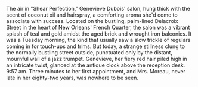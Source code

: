 The air in "Shear Perfection," Genevieve Dubois' salon, hung thick with the scent of coconut oil and hairspray, a comforting aroma she'd come to associate with success.  Located on the bustling, palm-lined Delacroix Street in the heart of New Orleans' French Quarter, the salon was a vibrant splash of teal and gold amidst the aged brick and wrought iron balconies.  It was a Tuesday morning, the kind that usually saw a slow trickle of regulars coming in for touch-ups and trims. But today, a strange stillness clung to the normally bustling street outside, punctuated only by the distant, mournful wail of a jazz trumpet.  Genevieve, her fiery red hair piled high in an intricate twist, glanced at the antique clock above the reception desk. 9:57 am.  Three minutes to her first appointment, and Mrs. Moreau, never late in her eighty-two years, was nowhere to be seen.
